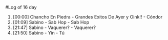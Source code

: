 #Log of 16 day

1. [00:00] Chancho En Piedra - Grandes Exitos De Ayer y Oink!! - Cóndor
1. [01:09] Sabino - Sab Hop - Sab Hop
1. [21:47] Sabino - Vaquerer? - Vaquerer?
1. [21:50] Sabino - Yin - Tú
